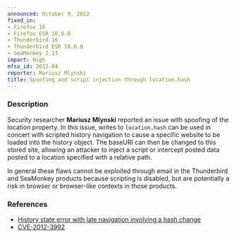 ```yaml
---
announced: October 9, 2012
fixed_in:
- Firefox 16
- Firefox ESR 10.0.8
- Thunderbird 16
- Thunderbird ESR 10.0.8
- SeaMonkey 2.13
impact: High
mfsa_id: 2012-84
reporter: Mariusz Mlynski
title: Spoofing and script injection through location.hash
---
```


<h3>Description</h3>

<p>Security researcher <strong>Mariusz Mlynski</strong> reported an issue with
spoofing of the location property. In this issue, writes to
<code>location.hash</code> can be used in concert with scripted history
navigation to cause a specific website to be loaded into the history object. The
baseURI can then be changed to this stored site, allowing an attacker to inject
a script or intercept posted data posted to a location specified with a relative
path.
</p>

<p class="note">In general these flaws cannot be exploited through email in the
Thunderbird and SeaMonkey products because scripting is disabled, but are
potentially a risk in browser or browser-like contexts in those products.</p>


<h3>References</h3>

<ul>
  <li><a href="https://bugzilla.mozilla.org/show_bug.cgi?id=775009">
      History state error with late navigation involving a hash change</a></li>
  <li><a href="http://cve.mitre.org/cgi-bin/cvename.cgi?name=CVE-2012-3992" class="ex-ref">CVE-2012-3992</a></li>
</ul>



